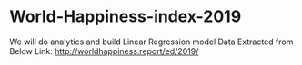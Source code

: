 # World-Happiness-index-2019
We will do analytics and build Linear Regression model
Data Extracted from Below Link:
http://worldhappiness.report/ed/2019/
